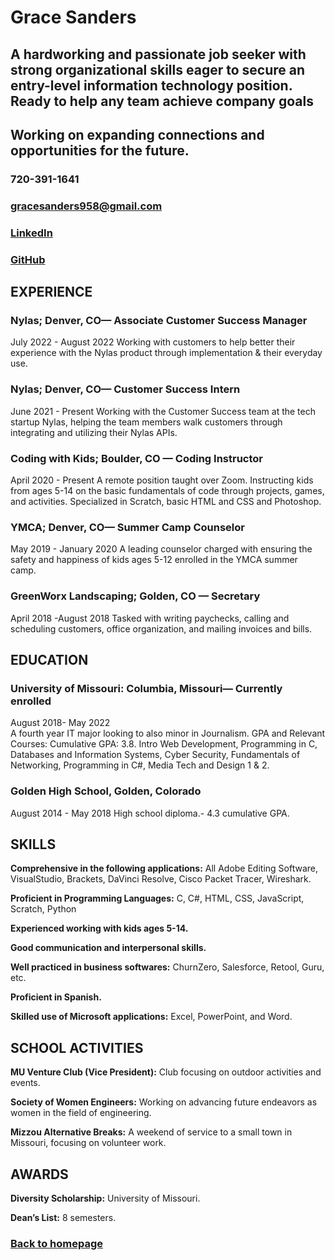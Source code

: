 # Grace Sanders
## A hardworking and passionate job seeker with strong organizational skills eager to secure an entry-level information technology position. Ready to help any team achieve company goals   
## Working on expanding connections and opportunities for the future. 
### 720-391-1641 
### gracesanders958@gmail.com
### [LinkedIn](www.linkedin.com/in/gracesanders-5)
### [GitHub](https://github.com/gesnkb)   

## EXPERIENCE
### Nylas; Denver, CO— Associate Customer Success Manager
July 2022 - August 2022
Working with customers to help better their experience with the Nylas product through implementation & their everyday use.
### Nylas; Denver, CO— Customer Success Intern
June 2021 - Present
Working with the Customer Success team at the tech startup Nylas, helping the team members walk customers through integrating and utilizing their Nylas APIs. 
### Coding with Kids; Boulder, CO — Coding Instructor
April 2020 - Present
A remote position taught over Zoom. Instructing kids from ages 5-14 on the basic fundamentals of code through projects, games, and activities. Specialized in Scratch, basic HTML and CSS and Photoshop. 
### YMCA; Denver, CO— Summer Camp Counselor
May 2019 - January 2020
A leading counselor charged with ensuring the safety and happiness of kids ages 5-12 enrolled in the YMCA summer camp.
### GreenWorx Landscaping; Golden, CO — Secretary 
April 2018 -August 2018
Tasked with writing paychecks, calling and scheduling customers, office organization, and mailing invoices and bills. 

## EDUCATION
### University of Missouri: Columbia, Missouri— Currently enrolled 
August 2018- May 2022  
A fourth year IT major looking to also minor in Journalism. 
GPA and Relevant Courses:
Cumulative GPA: 3.8. 
Intro Web Development, Programming in C, Databases and Information Systems, Cyber Security, Fundamentals of Networking, Programming in C#, Media Tech and Design 1 & 2. 
### Golden High School, Golden, Colorado  
August 2014 - May 2018
High school diploma.- 4.3 cumulative GPA.

## SKILLS
**Comprehensive in the following applications:** All Adobe Editing Software, VisualStudio, Brackets, DaVinci Resolve, Cisco Packet Tracer, Wireshark.

**Proficient in Programming Languages:** C, C#, HTML, CSS, JavaScript, Scratch, Python 

**Experienced working with kids ages 5-14.** 

**Good communication and interpersonal skills.** 

**Well practiced in business softwares:** ChurnZero, Salesforce, Retool, Guru, etc. 

**Proficient in Spanish.**

**Skilled use of Microsoft applications:** Excel, PowerPoint, and Word.

## SCHOOL ACTIVITIES
**MU Venture Club (Vice President):** Club focusing on outdoor activities and events. 

**Society of Women Engineers:** Working on advancing future endeavors as women in the field of engineering.

**Mizzou Alternative Breaks:** A weekend of service to a small town in Missouri, focusing on volunteer work. 

## AWARDS
**Diversity Scholarship:** University of Missouri.

**Dean’s List:** 8 semesters.

### [Back to homepage](README.md)
